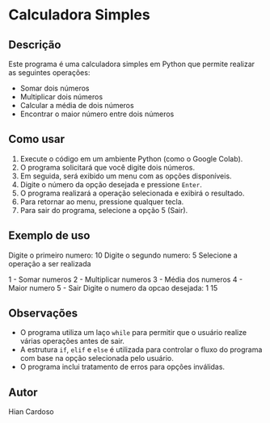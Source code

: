 # Calculadora Simples

## Descrição

Este programa é uma calculadora simples em Python que permite realizar as seguintes operações:

- Somar dois números
- Multiplicar dois números
- Calcular a média de dois números
- Encontrar o maior número entre dois números

## Como usar

1. Execute o código em um ambiente Python (como o Google Colab).
2. O programa solicitará que você digite dois números.
3. Em seguida, será exibido um menu com as opções disponíveis.
4. Digite o número da opção desejada e pressione `Enter`.
5. O programa realizará a operação selecionada e exibirá o resultado.
6. Para retornar ao menu, pressione qualquer tecla.
7. Para sair do programa, selecione a opção 5 (Sair).

## Exemplo de uso
Digite o primeiro numero: 10
Digite o segundo numero: 5 
Selecione a operação a ser realizada

1 - Somar numeros
2 - Multiplicar numeros
3 - Média dos numeros
4 - Maior numero
5 - Sair
Digite o numero da opcao desejada: 1
15

## Observações

- O programa utiliza um laço `while` para permitir que o usuário realize várias operações antes de sair.
- A estrutura `if`, `elif` e `else` é utilizada para controlar o fluxo do programa com base na opção selecionada pelo usuário.
- O programa inclui tratamento de erros para opções inválidas.

## Autor

Hian Cardoso
